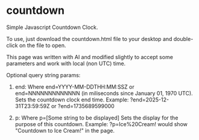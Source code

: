 # countdown
Simple Javascript Countdown Clock.

To use, just download the countdown.html file to your desktop and double-click on the file to open. 

This page was written with AI and modified slightly to accept some parameters and work with local (non UTC) time.

Optional query string params:
1. end:
Where end=YYYY-MM-DDTHH:MM:SSZ or end=NNNNNNNNNNNNN (in miliseconds since January 01, 1970 UTC).
Sets the countdown clock end time.
Example: ?end=2025-12-31T23:59:59Z or ?end=1735689599000

3. p:
Where p=[Some string to be displayed]
Sets the display for the purpose of this countdown.
Example: ?p=Ice%20Cream! would show "Countdown to Ice Cream!" in the page.
